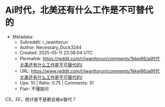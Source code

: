 # Ai时代，北美还有什么工作是不可替代的

- Metadata:
  - Subreddit: r_iwanttorun
  - Author: Necessary_Duck3244
  - Created: 2025-05-11 23:36:04 UTC
  - Permalink: https://reddit.com/r/iwanttorun/comments/1kkej66/ai时代北美还有什么工作是不可替代的/
  - URL: https://www.reddit.com/r/iwanttorun/comments/1kkej66/ai时代北美还有什么工作是不可替代的/
  - Ups: 10 | Ratio: 0.75 | Comments: 31
  - Flair: 不懂就问


CS，EE，统计是不是都会被ai替代？

